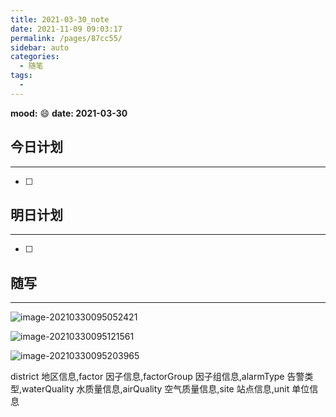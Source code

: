 ```yaml
---
title: 2021-03-30_note
date: 2021-11-09 09:03:17
permalink: /pages/87cc55/
sidebar: auto
categories:
  - 随笔
tags:
  - 
---
```

**mood:** :smile:  																		**date: 2021-03-30**  
## 今日计划  
------
- [ ]  
## 明日计划  
------
- [ ]  
## 随写 
------

![image-20210330095052421](D:\project\vscode\vuepress-theme-reco-demo\my-blog\blogs\每日随笔\2021-03-30_note.assets\image-20210330095052421.png)

![image-20210330095121561](D:\project\vscode\vuepress-theme-reco-demo\my-blog\blogs\每日随笔\2021-03-30_note.assets\image-20210330095121561.png)

![image-20210330095203965](D:\project\vscode\vuepress-theme-reco-demo\my-blog\blogs\每日随笔\2021-03-30_note.assets\image-20210330095203965.png)

district 地区信息,factor 因子信息,factorGroup 因子组信息,alarmType 告警类型,waterQuality 水质量信息,airQuality 空气质量信息,site 站点信息,unit 单位信息